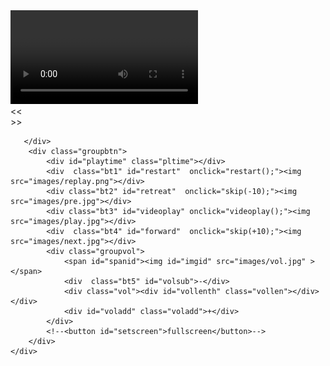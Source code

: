 <!DOCTYPE html>
<html lang="en">
<head>
    <meta charset="UTF-8">
    <title>myplayer</title>
    <script src="js/index.js"></script>
    <link href="css/index.css" type="text/css" rel="stylesheet">
</head>
<body>

<div class="player" id="myplayer">
    <video id="myvideo" class="vde"  ontimeupdate="control(this)">
        <source src="css/video.mp4" type="video/mp4"/>
          HTML5 Video is required for this example.
        <a href="css/video.mp4">Download the video</a>file
    </video>
    <div class="group">
       <div class="groupdiv">
           <div id="quick" class="qk"><<</div>
           <div class="plyprogress" id="proid"><div id="playprogress" class="progress"></div></div>
           <div id="quickt" class="qkt">>></div>

       </div>
        <div class="groupbtn">
            <div id="playtime" class="pltime"></div>
            <div  class="bt1" id="restart"  onclick="restart();"><img src="images/replay.png"></div>
            <div class="bt2" id="retreat"  onclick="skip(-10);"><img src="images/pre.jpg"></div>
            <div class="bt3" id="videoplay" onclick="videoplay();"><img src="images/play.jpg"></div>
            <div  class="bt4" id="forward"  onclick="skip(+10);"><img src="images/next.jpg"></div>
            <div class="groupvol">
                <span id="spanid"><img id="imgid" src="images/vol.jpg" ></span>
                <div  class="bt5" id="volsub">-</div>
                <div class="vol"><div id="vollenth" class="vollen"></div></div>
                <div id="voladd" class="voladd">+</div>
            </div>
            <!--<button id="setscreen">fullscreen</button>-->
        </div>
    </div>
</div>
</body>
</html>